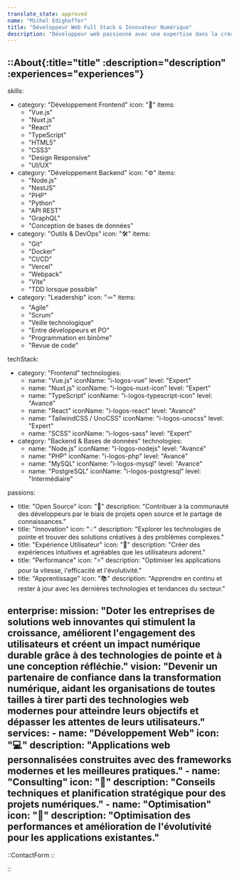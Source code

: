```yaml
---
translate_state: approved
name: "Michel Edighoffer"
title: "Développeur Web Full Stack & Innovateur Numérique"
description: "Développeur web passionné avec une expertise dans la création d'applications modernes et réactives. Spécilisé pour trouver les meilleures solutions transformant une idée en expériences utilisateur optimales."
---
```


::About{:title="title" :description="description" :experiences="experiences"}
---
skills:
  - category: "Développement Frontend"
    icon: "🎨"
    items:
      - "Vue.js"
      - "Nuxt.js"
      - "React"
      - "TypeScript"
      - "HTML5"
      - "CSS3"
      - "Design Responsive"
      - "UI/UX"
  - category: "Développement Backend"
    icon: "⚙️"
    items:
      - "Node.js"
      - "NestJS"
      - "PHP"
      - "Python"
      - "API REST"
      - "GraphQL"
      - "Conception de bases de données"
  - category: "Outils & DevOps"
    icon: "🛠️"
    items:
      - "Git"
      - "Docker"
      - "CI/CD"
      - "Vercel"
      - "Webpack"
      - "Vite"
      - "TDD lorsque possible"
  - category: "Leadership"
    icon: "🪢"
    items:
      - "Agile"
      - "Scrum"
      - "Veille technologique"
      - "Entre développeurs et PO"
      - "Programmation en binôme"
      - "Revue de code"

techStack:
  - category: "Frontend"
    technologies:
      - name: "Vue.js"
        iconName: "i-logos-vue"
        level: "Expert"
      - name: "Nuxt.js"
        iconName: "i-logos-nuxt-icon"
        level: "Expert"
      - name: "TypeScript"
        iconName: "i-logos-typescript-icon"
        level: "Avancé"
      - name: "React"
        iconName: "i-logos-react"
        level: "Avancé"
      - name: "TailwindCSS / UnoCSS"
        iconName: "i-logos-unocss"
        level: "Expert"
      - name: "SCSS"
        iconName: "i-logos-sass"
        level: "Expert"
  - category: "Backend & Bases de données"
    technologies:
      - name: "Node.js"
        iconName: "i-logos-nodejs"
        level: "Avancé"
      - name: "PHP"
        iconName: "i-logos-php"
        level: "Avancé"
      - name: "MySQL"
        iconName: "i-logos-mysql"
        level: "Avancé"
      - name: "PostgreSQL"
        iconName: "i-logos-postgresql"
        level: "Intermédiaire"

passions:
  - title: "Open Source"
    icon: "🌟"
    description: "Contribuer à la communauté des développeurs par le biais de projets open source et le partage de connaissances."
  - title: "Innovation"
    icon: "💡"
    description: "Explorer les technologies de pointe et trouver des solutions créatives à des problèmes complexes."
  - title: "Expérience Utilisateur"
    icon: "👥"
    description: "Créer des expériences intuitives et agréables que les utilisateurs adorent."
  - title: "Performance"
    icon: "⚡"
    description: "Optimiser les applications pour la vitesse, l'efficacité et l'évolutivité."
  - title: "Apprentissage"
    icon: "📚"
    description: "Apprendre en continu et rester à jour avec les dernières technologies et tendances du secteur."

enterprise:
  mission: "Doter les entreprises de solutions web innovantes qui stimulent la croissance, améliorent l'engagement des utilisateurs et créent un impact numérique durable grâce à des technologies de pointe et à une conception réfléchie."
  vision: "Devenir un partenaire de confiance dans la transformation numérique, aidant les organisations de toutes tailles à tirer parti des technologies web modernes pour atteindre leurs objectifs et dépasser les attentes de leurs utilisateurs."
  services:
    - name: "Développement Web"
      icon: "💻"
      description: "Applications web personnalisées construites avec des frameworks modernes et les meilleures pratiques."
    - name: "Consulting"
      icon: "🎯"
      description: "Conseils techniques et planification stratégique pour des projets numériques."
    - name: "Optimisation"
      icon: "🚀"
      description: "Optimisation des performances et amélioration de l'évolutivité pour les applications existantes."
---

::ContactForm
::

::

